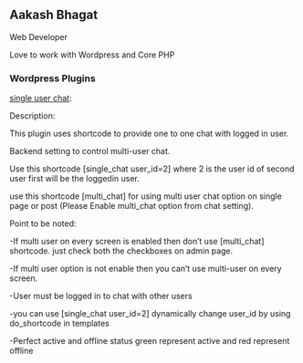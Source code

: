 ## Aakash Bhagat

Web Developer

Love to work with Wordpress and Core PHP


### Wordpress Plugins

[single user chat](https://wordpress.org/plugins/single-user-chat/):

 Description:
 
 This plugin uses shortcode to provide one to one chat with logged in user.
 
 Backend setting to control multi-user chat.
 
 Use this shortcode [single_chat user_id=2] where 2 is the user id of second user first will be the loggedin user.
 
 use this shortcode [multi_chat] for using multi user chat option on single page or post (Please Enable multi_chat option from chat setting).
 
 Point to be noted:
 
  -If multi user on every screen is enabled then don’t use [multi_chat] shortcode. just check both the checkboxes on admin    page.
  
  -If multi user option is not enable then you can’t use multi-user on every screen.
  
  -User must be logged in to chat with other users
  
  -you can use [single_chat user_id=2] dynamically change user_id by using do_shortcode in templates
  
  -Perfect active and offline status green represent active and red represent offline

